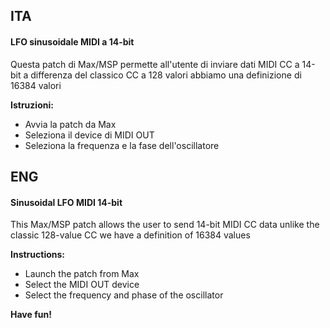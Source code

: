 ## ITA

#### LFO sinusoidale MIDI a 14-bit

Questa patch di Max/MSP permette all'utente di inviare dati MIDI CC a 14-bit
a differenza del classico CC a 128 valori abbiamo una definizione di 16384 valori

**Istruzioni:**

- Avvia la patch da Max
- Seleziona il device di MIDI OUT
- Seleziona la frequenza e la fase dell'oscillatore


## ENG
#### Sinusoidal LFO MIDI 14-bit

This Max/MSP patch allows the user to send 14-bit MIDI CC data
unlike the classic 128-value CC we have a definition of 16384 values

**Instructions:**

- Launch the patch from Max
- Select the MIDI OUT device
- Select the frequency and phase of the oscillator

**Have fun!**
